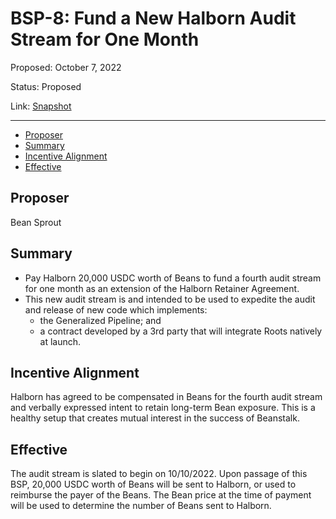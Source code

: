 # BSP-8: Fund a New Halborn Audit Stream for One Month

Proposed: October 7, 2022

Status: Proposed

Link: [Snapshot](https://snapshot.org/#/wearebeansprout.eth/proposal/0x35facfb21c19eea08fed263a0a127aa907fa8f7b0c70a909b9403e0f1370a280)

---

- [Proposer](#proposer)
- [Summary](#summary)
- [Incentive Alignment](#incentive-alignment)
- [Effective](#effective)

## Proposer

Bean Sprout

## Summary

* Pay Halborn 20,000 USDC worth of Beans to fund a fourth audit stream for one month as an extension of the Halborn Retainer Agreement. 
* This new audit stream is and intended to be used to expedite the audit and release of new code which implements:
    * the Generalized Pipeline; and
    * a contract developed by a 3rd party that will integrate Roots natively at launch.

## Incentive Alignment

Halborn has agreed to be compensated in Beans for the fourth audit stream and verbally expressed intent to retain long-term Bean exposure. This is a healthy setup that creates mutual interest in the success of Beanstalk.

## Effective 

The audit stream is slated to begin on 10/10/2022. Upon passage of this BSP, 20,000 USDC worth of Beans will be sent to Halborn, or used to reimburse the payer of the Beans. The Bean price at the time of payment will be used to determine the number of Beans sent to Halborn.
